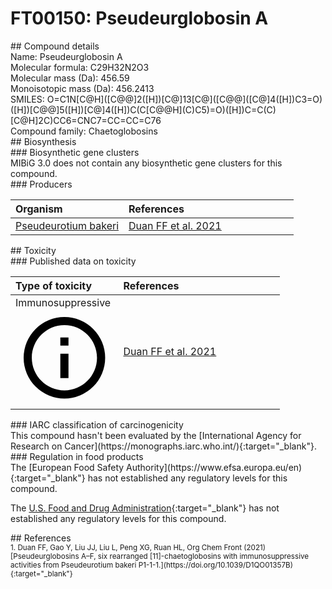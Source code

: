 
# FT00150: Pseudeurglobosin A
<div class="molecule_image" style="float:left">
<img data-smiles= CC1=C[C@@H]2[C@H]3[C@@H]4C[C@H](C)CC(=O)[C@@H]4[C@H]3C(=O)[C@]23C(=O)N[C@@H](CC2=CNC4=CC=CC=C24)[C@@H]3[C@@H]1C data-smiles-options="{ 'width': 350, 'height': 350 }" />
</div>
## Compound details
<div style="overflow:hidden">
Name: Pseudeurglobosin A<br>
Molecular formula: C29H32N2O3<br>
Molecular mass (Da): 456.59<br>
Monoisotopic mass (Da): 456.2413<br>
<div class="break_all">
SMILES: O=C1N[C@H]([C@@]2([H])[C@]13[C@]([C@@]([C@]4([H])C3=O)([H])[C@@]5([H])[C@]4([H])C(C[C@@H](C)C5)=O)([H])C=C(C)[C@H]2C)CC6=CNC7=CC=CC=C76<br>
</div>
    Compound family: Chaetoglobosins<br>
</div>

<div markdown="block" class="section">
## Biosynthesis
<div markdown="block" class="subsection">
### Biosynthetic gene clusters
<div markdown="block" class="indented_block">
MIBiG 3.0 does not contain any biosynthetic gene clusters for this compound.
</div>
</div>

<div markdown="block" class="subsection">
### Producers
<table>
<thead>
<tr>
<th style="text-align: left;" role="columnheader" width="40%" data-sort-default>Organism</th>
<th style="text-align: left;" role="columnheader" width="60%">References</th>
</tr>
</thead>
        <tr>
        <td style="text-align: left;"><a href="https://www.ncbi.nlm.nih.gov/Taxonomy/Browser/wwwtax.cgi?mode=Info&id=205925" target="_blank">Pseudeurotium bakeri</a></td>
        <td style="text-align: left;"><a href="#REF00325">Duan FF et al. 2021</a></td>
        </tr>
</table>
</div>
</div>

<div markdown="block" class="section">
## Toxicity
<div markdown="block" class="subsection">
### Published data on toxicity
<table>
<thead>
<tr>
<th style="text-align: left;" role="columnheader" width="40%" data-sort-default>Type of toxicity</th>
<th style="text-align: left;" role="columnheader" width="60%">References</th>
</tr>
</thead>
<tbody>
<tr>
<td style="text-align: left;">Immunosuppressive <span class="twemoji" title="Inhibits the immune system"><svg xmlns="http://www.w3.org/2000/svg" viewBox="0 0 24 24"><path d="M11 9h2V7h-2m1 13c-4.41 0-8-3.59-8-8s3.59-8 8-8 8 3.59 8 8-3.59 8-8 8m0-18A10 10 0 0 0 2 12a10 10 0 0 0 10 10 10 10 0 0 0 10-10A10 10 0 0 0 12 2m-1 15h2v-6h-2v6Z"></path></svg></span></td>
<td style="text-align: left;"><a href="#REF00325">Duan FF et al. 2021</a></td>
</tr>
</tbody>
</table>
</div>

<div markdown="block" class="subsection">
### IARC classification of carcinogenicity
<div markdown="block" class="indented_block">
This compound hasn't been evaluated by the [International Agency for Research on Cancer](https://monographs.iarc.who.int/){:target="_blank"}.<br>
</div>
</div>

<div markdown="block" class="subsection">
### Regulation in food products
<div markdown="block" class="indented_block">
The [European Food Safety Authority](https://www.efsa.europa.eu/en){:target="_blank"} has not established any regulatory levels for this compound. <br>

The [U.S. Food and Drug Administration](https://www.fda.gov/){:target="_blank"} has not established any regulatory levels for this compound. <br>

</div>
</div>

</div>

<div markdown="block" class="section">
## References
<div markdown="block" style="font-size: smaller;">
<span id=REF00325>
1. Duan FF, Gao Y, Liu JJ, Liu L, Peng XG, Ruan HL, Org Chem Front (2021) [Pseudeurglobosins A–F, six rearranged [11]-chaetoglobosins with immunosuppressive activities from Pseudeurotium bakeri P1-1-1.](https://doi.org/10.1039/D1QO01357B){:target="_blank"}<br>
</span>

</div>
</div>

<script type="text/javascript" src="https://unpkg.com/smiles-drawer@2.0.1/dist/smiles-drawer.min.js"></script>
<script>
    SmiDrawer.apply();
</script>